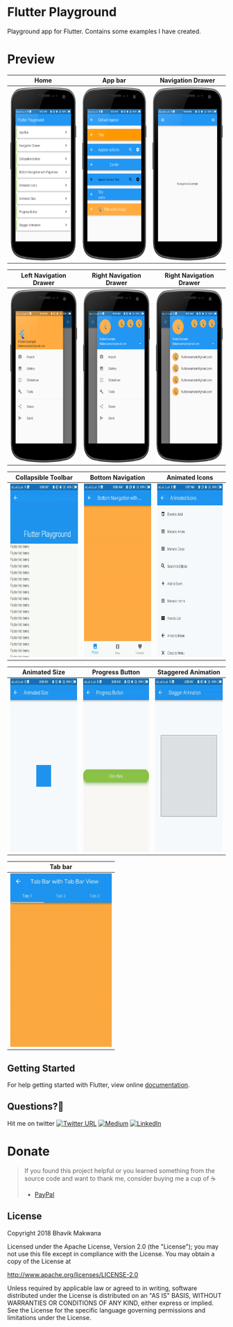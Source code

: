 # Flutter Playground

Playground app for Flutter.
Contains some examples I have created.

# Preview

| Home | App bar | Navigation Drawer |
| ------------------ | --------------------------- | ------------------ |
| <img src="./preview/home.png" height="400" alt="Screenshot"/>  | <img src="./preview/appbar.png" height="400" alt="Screenshot"/> | <img src="./preview/navigation_drawer.png" height="400" alt="Screenshot"/> |


| Left Navigation Drawer | Right Navigation Drawer | Right Navigation Drawer |
| ------------------ | --------------------------- | ------------------ |
| <img src="./preview/nav_drawer_left.png" height="400" alt="Screenshot"/>  | <img src="./preview/nav_drawer_right.png" height="400" alt="Screenshot"/> | <img src="./preview/nav_drawer_right_two.png" height="400" alt="Screenshot"/> |


| Collapsible Toolbar | Bottom Navigation | Animated Icons |
| ------------------ | --------------------------- | ------------------ |
| <img src="./preview/collapsing_app_bar.gif" height="400" alt="Screenshot"/>  | <img src="./preview/bottom_nav_bar.gif" height="400" alt="Screenshot"/> | <img src="./preview/animated_icons.gif" height="400" alt="Screenshot"/> |


| Animated Size | Progress Button | Staggered Animation |
| ------------------ | --------------------------- | ------------------ |
| <img src="./preview/animated_size.gif" height="400" alt="Screenshot"/>  | <img src="./preview/progress_button.gif" height="400" alt="Screenshot"/> | <img src="./preview/staggered_animation.gif" height="400" alt="Screenshot"/> |


| Tab bar |
| ------------------ |
| <img src="./preview/tab_bar.gif" height="400" alt="Screenshot"/>  |

## Getting Started

For help getting started with Flutter, view online
[documentation](https://flutter.io/).

## Questions?🤔

Hit me on twitter [![Twitter URL](https://img.shields.io/twitter/url/http/shields.io.svg?style=social)](https://twitter.com/ibhavikmakwana)
[![Medium](https://img.shields.io/badge/Medium-ibhavikmakwana-green.svg)](https://medium.com/@ibhavikmakwana)
[![LinkedIn](https://img.shields.io/badge/LinkedIn-ibhavikmakwana-blue.svg)](https://www.linkedin.com/in/ibhavikmakwana/)


# Donate

> If you found this project helpful or you learned something from the source code and want to thank me, consider buying me a cup of :coffee:
>
> - [PayPal](https://www.paypal.me/ibhavikmakwana)

## License

Copyright 2018 Bhavik Makwana

Licensed under the Apache License, Version 2.0 (the "License"); you may not use this file except in compliance with the License. You may obtain a copy of the License at

http://www.apache.org/licenses/LICENSE-2.0

Unless required by applicable law or agreed to in writing, software distributed under the License is distributed on an "AS IS" BASIS, WITHOUT WARRANTIES OR CONDITIONS OF ANY KIND, either express or implied. See the License for the specific language governing permissions and limitations under the License.
